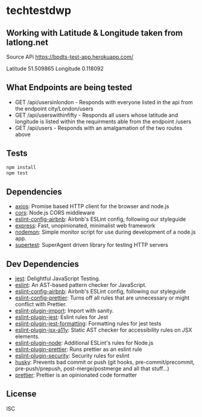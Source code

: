 # techtestdwp

## Working with Latitude & Longitude taken from latlong.net

Source APi https://bpdts-test-app.herokuapp.com/

Latitude 51.509865
Longitude 0.118092

## What Endpoints are being tested

- GET /api/usersinlondon - Responds with everyone listed in the api from the endpoint city/London/users
- GET /api/userswithinfifty - Responds all users whose latitude and longitude is listed within the requirments able from the endpoint /users
- GET /api/users - Responds with an amalgamation of the two routes above

## Tests

```sh
npm install
npm test
```

## Dependencies

- [axios](https://ghub.io/axios): Promise based HTTP client for the browser and node.js
- [cors](https://ghub.io/cors): Node.js CORS middleware
- [eslint-config-airbnb](https://ghub.io/eslint-config-airbnb): Airbnb&#39;s ESLint config, following our styleguide
- [express](https://ghub.io/express): Fast, unopinionated, minimalist web framework
- [nodemon](https://ghub.io/nodemon): Simple monitor script for use during development of a node.js app.
- [supertest](https://ghub.io/supertest): SuperAgent driven library for testing HTTP servers

## Dev Dependencies

- [jest](https://ghub.io/jest): Delightful JavaScript Testing.
- [eslint](https://ghub.io/eslint): An AST-based pattern checker for JavaScript.
- [eslint-config-airbnb](https://ghub.io/eslint-config-airbnb): Airbnb&#39;s ESLint config, following our styleguide
- [eslint-config-prettier](https://ghub.io/eslint-config-prettier): Turns off all rules that are unnecessary or might conflict with Prettier.
- [eslint-plugin-import](https://ghub.io/eslint-plugin-import): Import with sanity.
- [eslint-plugin-jest](https://ghub.io/eslint-plugin-jest): Eslint rules for Jest
- [eslint-plugin-jest-formatting](https://ghub.io/eslint-plugin-jest-formatting): Formatting rules for jest tests
- [eslint-plugin-jsx-a11y](https://ghub.io/eslint-plugin-jsx-a11y): Static AST checker for accessibility rules on JSX elements.
- [eslint-plugin-node](https://ghub.io/eslint-plugin-node): Additional ESLint&#39;s rules for Node.js
- [eslint-plugin-prettier](https://ghub.io/eslint-plugin-prettier): Runs prettier as an eslint rule
- [eslint-plugin-security](https://ghub.io/eslint-plugin-security): Security rules for eslint
- [husky](https://ghub.io/husky): Prevents bad commit or push (git hooks, pre-commit/precommit, pre-push/prepush, post-merge/postmerge and all that stuff...)
- [prettier](https://ghub.io/prettier): Prettier is an opinionated code formatter

## License

ISC

